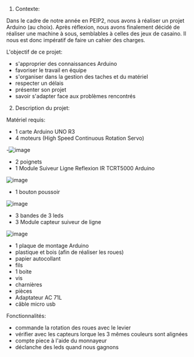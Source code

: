 1) Contexte:

Dans le cadre de notre année en PEIP2, nous avons à réaliser un projet Arduino (au choix).
Après réflexion, nous avons finalement décidé de réaliser une machine à sous, semblables à celles des jeux de casaino.
Il nous est donc impératif de faire un cahier des charges.

L'objectif de ce projet:
- s'approprier des connaissances Arduino
- favoriser le travail en équipe
- s'organiser dans la gestion des taches et du matériel
- respecter un délais 
- présenter son projet
- savoir s'adapter face aux problèmes rencontrés


2) Description du projet:

Matériel requis:
- 1 carte Arduino UNO R3
- 4 moteurs (High Speed Continuous Rotation Servo)

-![image](https://user-images.githubusercontent.com/119940151/207565321-306177ac-0bd2-4e88-9770-5c9731e20d54.png)

- 2 poignets 
- 1 Module Suiveur Ligne Reflexion IR TCRT5000 Arduino

![image](https://user-images.githubusercontent.com/119940151/207566374-8715e624-cc42-4a33-a7a3-5f64a0ae41b0.png)

- 1 bouton poussoir 

![image](https://user-images.githubusercontent.com/119940151/207566682-66e41e6d-56c5-4854-b318-9bdaf7172fb1.png)

- 3 bandes de 3 leds
- 3 Module capteur suiveur de ligne

![image](https://user-images.githubusercontent.com/119940151/207568270-04a2304b-d34b-4387-897b-16edf21998ae.png)

- 1 plaque de montage Arduino
- plastique et bois (afin de réaliser les roues)
- papier autocollant 
- fils
- 1 boite
- vis 
- charnières 
- pièces 
- Adaptateur AC 71L
- câble micro usb

Fonctionnalités: 
- commande la rotation des roues avec le levier
- vérifier avec les capteurs lorque les 3 mêmes couleurs sont alignées
- compte piece à l'aide du monnayeur 
- déclanche des leds quand nous gagnons 


